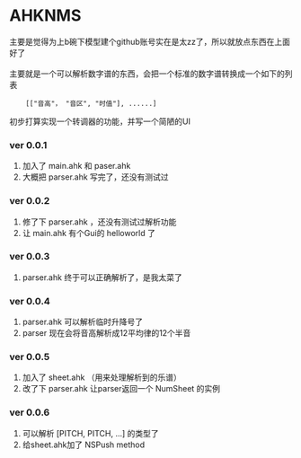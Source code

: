 # AHKNMS
主要是觉得为上b碗下模型建个github账号实在是太zz了，所以就放点东西在上面好了<br><br>
主要就是一个可以解析数字谱的东西，会把一个标准的数字谱转换成一个如下的列表<br>

```autohotkey
    [["音高"， "音区", "时值"], ......]
```

初步打算实现一个转调器的功能，并写一个简陋的UI

### ver 0.0.1

1. 加入了 main.ahk 和 paser.ahk 
2. 大概把 parser.ahk 写完了，还没有测试过

### ver 0.0.2

1. 修了下 parser.ahk ，还没有测试过解析功能
2. 让 main.ahk 有个Gui的 helloworld 了

### ver 0.0.3

1. parser.ahk 终于可以正确解析了，是我太菜了

### ver 0.0.4

1. parser.ahk 可以解析临时升降号了
2. parser 现在会将音高解析成12平均律的12个半音

### ver 0.0.5

1. 加入了 sheet.ahk （用来处理解析到的乐谱）
2. 改了下 parser.ahk 让parser返回一个 NumSheet 的实例

### ver 0.0.6

1. 可以解析 [PITCH, PITCH, ...] 的类型了
2. 给sheet.ahk加了 NSPush method 
